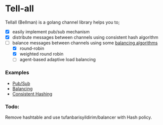 # Tell-all
Tellall (Bellman) is a golang channel library helps you to;

- [x] easily implement pub/sub mechanism
- [x] distribute messages between channels using consistent hash algorithm
- [ ] balance messages between channels using some [balancing algorithms](https://kemptechnologies.com/load-balancer/load-balancing-algorithms-techniques/)
    - [x] round-robin
    - [x] weighted round robin
    - [ ] agent-based adaptive load balancing

### Examples

- [Pub/Sub](examples/pubsub/README.md)
- [Balancing](examples/balance/README.md)
- [Consistent Hashing](examples/dht/README.md)


### Todo:
Remove hashtable and use tufanbarisyildirim/balancer with Hash policy.